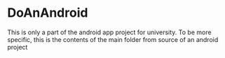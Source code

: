 # DoAnAndroid
This is only a part of the android app project for university. To be more specific, this is the contents of the main folder from source of an android project
